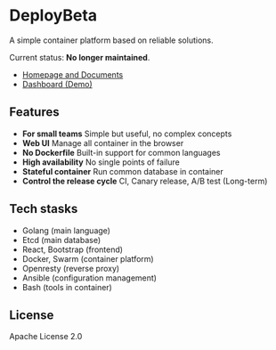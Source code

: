 # DeployBeta
A simple container platform based on reliable solutions.

Current status: **No longer maintained**.

- [Homepage and Documents](https://deploybeta.io)
- [Dashboard (Demo)](http://dashboard.deploybeta.io)

## Features

- **For small teams** Simple but useful, no complex concepts
- **Web UI** Manage all container in the browser
- **No Dockerfile** Built-in support for common languages
- **High availability** No single points of failure
- **Stateful container** Run common database in container
- **Control the release cycle** CI, Canary release, A/B test (Long-term)

## Tech stasks

- Golang (main language)
- Etcd (main database)
- React, Bootstrap (frontend)
- Docker, Swarm (container platform)
- Openresty (reverse proxy)
- Ansible (configuration management)
- Bash (tools in container)

## License
Apache License 2.0
